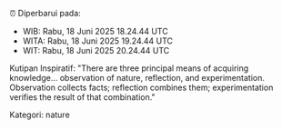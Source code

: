 ⏰ Diperbarui pada:
- WIB: Rabu, 18 Juni 2025 18.24.44 UTC
- WITA: Rabu, 18 Juni 2025 19.24.44 UTC
- WIT: Rabu, 18 Juni 2025 20.24.44 UTC

Kutipan Inspiratif:
"There are three principal means of acquiring knowledge... observation of nature, reflection, and experimentation. Observation collects facts; reflection combines them; experimentation verifies the result of that combination."


Kategori: nature


